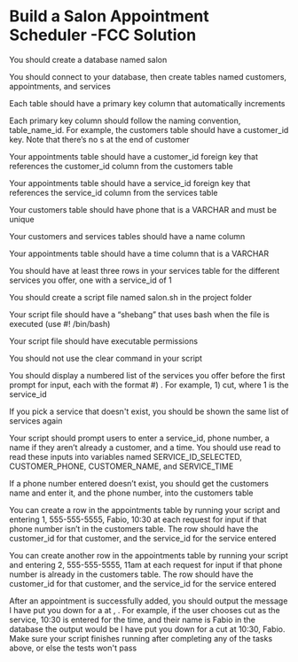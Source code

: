 # Build a Salon Appointment Scheduler -FCC Solution

You should create a database named salon

You should connect to your database, then create tables named customers, appointments, and services

Each table should have a primary key column that automatically increments

Each primary key column should follow the naming convention, table_name_id. For example, the customers table should have a customer_id key. Note that there’s no s at the end of customer

Your appointments table should have a customer_id foreign key that references the customer_id column from the customers table

Your appointments table should have a service_id foreign key that references the service_id column from the services table

Your customers table should have phone that is a VARCHAR and must be unique

Your customers and services tables should have a name column

Your appointments table should have a time column that is a VARCHAR

You should have at least three rows in your services table for the different services you offer, one with a service_id of 1

You should create a script file named salon.sh in the project folder

Your script file should have a “shebang” that uses bash when the file is executed (use #! /bin/bash)

Your script file should have executable permissions

You should not use the clear command in your script

You should display a numbered list of the services you offer before the first prompt for input, each with the format #) <service>. For example, 1) cut, where 1 is the service_id

If you pick a service that doesn't exist, you should be shown the same list of services again

Your script should prompt users to enter a service_id, phone number, a name if they aren’t already a customer, and a time. You should use read to read these inputs into variables named SERVICE_ID_SELECTED, CUSTOMER_PHONE, CUSTOMER_NAME, and SERVICE_TIME

If a phone number entered doesn’t exist, you should get the customers name and enter it, and the phone number, into the customers table

You can create a row in the appointments table by running your script and entering 1, 555-555-5555, Fabio, 10:30 at each request for input if that phone number isn’t in the customers table. The row should have the customer_id for that customer, and the service_id for the service entered

You can create another row in the appointments table by running your script and entering 2, 555-555-5555, 11am at each request for input if that phone number is already in the customers table. The row should have the customer_id for that customer, and the service_id for the service entered

After an appointment is successfully added, you should output the message I have put you down for a <service> at <time>, <name>. For example, if the user chooses cut as the service, 10:30 is entered for the time, and their name is Fabio in the database the output would be I have put you down for a cut at 10:30, Fabio. Make sure your script finishes running after completing any of the tasks above, or else the tests won't pass